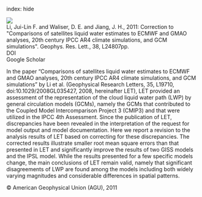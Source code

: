 index: hide

<div class="Citation">
    <div class="Citation-thumb CitationThumb-linked"  data-href="https://doi.org/10.1029/2011gl049956">
      <img src="https://static.claimspace.cloud/climate-study-static/refs/thumbs/9/Li_et_al_2011b-thumb.png" />
    </div>

  <div class="Citation-body">
    <div class="Citation-text">Li, Jui-Lin F. and Waliser, D. E. and Jiang, J. H., 2011: Correction to "Comparisons of satellites liquid water estimates to ECMWF and GMAO analyses, 20th century IPCC AR4 climate simulations, and GCM simulations". <span class="Article-journal">Geophys. Res. Lett., </span><span class="Article-volume">38, </span>L24807pp.</div>
    <div class="Citation-links">
      <div class="CitationLink" data-href="https://doi.org/10.1029/2011gl049956">
        <div class="CitationLink-icon CitationLink-Doi"></div>
        <div class="CitationLink-text">DOI</div>
      </div>
      <div class="CitationLink" data-href="https://scholar.google.com/scholar?q=10.1029/2011gl049956">
        <div class="CitationLink-icon CitationLink-Scholar"></div>
        <div class="CitationLink-text">Google Scholar</div>
      </div>
    </div>
  </div>
</div>

In the paper “Comparisons of satellites liquid water estimates to ECMWF and GMAO analyses, 20th century IPCC AR4 climate simulations, and GCM simulations” by Li et al. (Geophysical Research Letters, 35, L19710, doi:10.1029/2008GL035427, 2008, hereinafter LET), LET provided an assessment of the representation of the cloud liquid water path (LWP) by general circulation models (GCMs), namely the GCMs that contributed to the Coupled Model Intercomparison Project 3 (CMIP3) and that were utilized in the IPCC 4th Assessment. Since the publication of LET, discrepancies have been revealed in the interpretation of the request for model output and model documentation. Here we report a revision to the analysis results of LET based on correcting for these discrepancies. The corrected results illustrate smaller root mean square errors than that presented in LET and significantly improve the results of two GISS models and the IPSL model. While the results presented for a few specific models change, the main conclusions of LET remain valid, namely that significant disagreements of LWP are found among the models including both widely varying magnitudes and considerable differences in spatial patterns.

<div class="Citation-copy">
&copy; American Geophysical Union (AGU), 2011
</div>